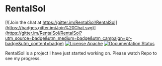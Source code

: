 RentalSol
===========

[![Join the chat at https://gitter.im/RentalSol/RentalSol](https://badges.gitter.im/Join%20Chat.svg)](https://gitter.im/RentalSol/RentalSol?utm_source=badge&utm_medium=badge&utm_campaign=pr-badge&utm_content=badge)
[![License Apache](https://img.shields.io/badge/license-Apache%202-blue.svg)](http://www.apache.org/licenses/LICENSE-2.0.html) [![Documentation Status](https://readthedocs.org/projects/rentalsol/badge/?version=latest)](http://rentalsol.readthedocs.org/en/latest/)
    

RentalSol is a project I have just started working on. Please watch Repo to see my progress.
